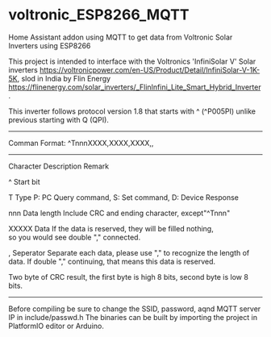 # voltronic_ESP8266_MQTT
Home Assistant addon using MQTT to get data from Voltronic Solar Inverters using ESP8266

This project is intended to interface with the Voltronics 'InfiniSolar V' Solar inverters https://voltronicpower.com/en-US/Product/Detail/InfiniSolar-V-1K-5K, slod in India by Flin Energy https://flinenergy.com/solar_inverters/_FlinInfini_Lite_Smart_Hybrid_Inverter.

This inverter follows protocol version 1.8 that starts with ^ (^P005PI) unlike previous starting with Q (QPI).
___________________________________________________________________________________________
Comman Format: ^TnnnXXXX,XXXX,XXXX,,<CRC><cr>
___________________________________________________________________________________________
Character       Description         Remark

^               Start bit

T               Type                P: PC Query command, S: Set command, D: Device Response

nnn             Data length         Include CRC and ending character, except"^Tnnn"

XXXXX           Data                If the data is reserved, they will be filled nothing,  
                                      so you would see double "," connected.

,               Seperator           Separate each data, please use "," to recognize the 
                                    length of data. If double "," continuing, that means this data is reserved.

<CRC>           Two byte of CRC result, the first byte is high 8 bits, second byte is low 
                8 bits.
___________________________________________________________________________________________

Before compiling be sure to change the SSID, password, aqnd MQTT server IP in include/passwd.h 
The binaries can be built by importing the project in PlatformIO editor or Arduino.
